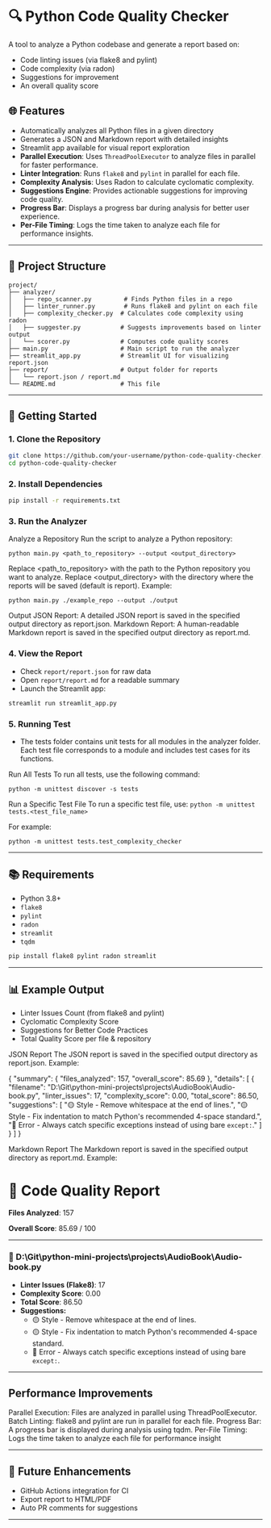 # 🔍 Python Code Quality Checker

A tool to analyze a Python codebase and generate a report based on:
- Code linting issues (via flake8 and pylint)
- Code complexity (via radon)
- Suggestions for improvement
- An overall quality score

## 🌐 Features
- Automatically analyzes all Python files in a given directory
- Generates a JSON and Markdown report with detailed insights
- Streamlit app available for visual report exploration
- **Parallel Execution**: Uses `ThreadPoolExecutor` to analyze files in parallel for faster performance.
- **Linter Integration**: Runs `flake8` and `pylint` in parallel for each file.
- **Complexity Analysis**: Uses Radon to calculate cyclomatic complexity.
- **Suggestions Engine**: Provides actionable suggestions for improving code quality.
- **Progress Bar**: Displays a progress bar during analysis for better user experience.
- **Per-File Timing**: Logs the time taken to analyze each file for performance insights.


---

## 📁 Project Structure
```
project/
├── analyzer/
│   ├── repo_scanner.py         # Finds Python files in a repo
│   ├── linter_runner.py        # Runs flake8 and pylint on each file
│   ├── complexity_checker.py  # Calculates code complexity using radon
│   ├── suggester.py           # Suggests improvements based on linter output
│   └── scorer.py              # Computes code quality scores
├── main.py                    # Main script to run the analyzer
├── streamlit_app.py           # Streamlit UI for visualizing report.json
├── report/                    # Output folder for reports
│   └── report.json / report.md
└── README.md                  # This file
```

---

## 🚀 Getting Started

### 1. Clone the Repository
```bash
git clone https://github.com/your-username/python-code-quality-checker.git
cd python-code-quality-checker
```

### 2. Install Dependencies
```bash
pip install -r requirements.txt
```

### 3. Run the Analyzer
Analyze a Repository
Run the script to analyze a Python repository:

`python main.py <path_to_repository> --output <output_directory>`

Replace <path_to_repository> with the path to the Python repository you want to analyze.
Replace <output_directory> with the directory where the reports will be saved (default is report).
Example:

`python main.py ./example_repo --output ./output`

Output
JSON Report: A detailed JSON report is saved in the specified output directory as report.json.
Markdown Report: A human-readable Markdown report is saved in the specified output directory as report.md.

### 4. View the Report
- Check `report/report.json` for raw data
- Open `report/report.md` for a readable summary
- Launch the Streamlit app:
```bash
streamlit run streamlit_app.py
```
### 5. Running Test

- The tests folder contains unit tests for all modules in the analyzer folder. Each test file corresponds to a module and includes test cases for its functions.

Run All Tests
To run all tests, use the following command:

`python -m unittest discover -s tests`

Run a Specific Test File
To run a specific test file, use:
`python -m unittest tests.<test_file_name>`

For example:

`python -m unittest tests.test_complexity_checker`

---

## 📚 Requirements
- Python 3.8+
- `flake8`
- `pylint`
- `radon`
- `streamlit`
- `tqdm`

```bash
pip install flake8 pylint radon streamlit
```

---

## 📊 Example Output
- Linter Issues Count (from flake8 and pylint)
- Cyclomatic Complexity Score
- Suggestions for Better Code Practices
- Total Quality Score per file & repository

JSON Report
The JSON report is saved in the specified output directory as report.json. Example:

{
    "summary": {
        "files_analyzed": 157,
        "overall_score": 85.69
    },
    "details": [
        {
            "filename": "D:\\Git\\python-mini-projects\\projects\\AudioBook\\Audio-book.py",
            "linter_issues": 17,
            "complexity_score": 0.00,
            "total_score": 86.50,
            "suggestions": [
                "🟡 Style - Remove whitespace at the end of lines.",
                "🟡 Style - Fix indentation to match Python's recommended 4-space standard.",
                "🔴 Error - Always catch specific exceptions instead of using bare `except:`."
            ]
        }
    ]
}


Markdown Report
The Markdown report is saved in the specified output directory as report.md. Example:

# 🧪 Code Quality Report

**Files Analyzed**: 157

**Overall Score**: 85.69 / 100

---

### 📄 D:\Git\python-mini-projects\projects\AudioBook\Audio-book.py
- **Linter Issues (Flake8)**: 17
- **Complexity Score**: 0.00
- **Total Score**: 86.50
- **Suggestions:**
  - 🟡 Style - Remove whitespace at the end of lines.
  - 🟡 Style - Fix indentation to match Python's recommended 4-space standard.
  - 🔴 Error - Always catch specific exceptions instead of using bare `except:`.
---

## Performance Improvements
Parallel Execution: Files are analyzed in parallel using ThreadPoolExecutor.
Batch Linting: flake8 and pylint are run in parallel for each file.
Progress Bar: A progress bar is displayed during analysis using tqdm.
Per-File Timing: Logs the time taken to analyze each file for performance insight

---
## 🚧 Future Enhancements
- GitHub Actions integration for CI
- Export report to HTML/PDF
- Auto PR comments for suggestions

---
